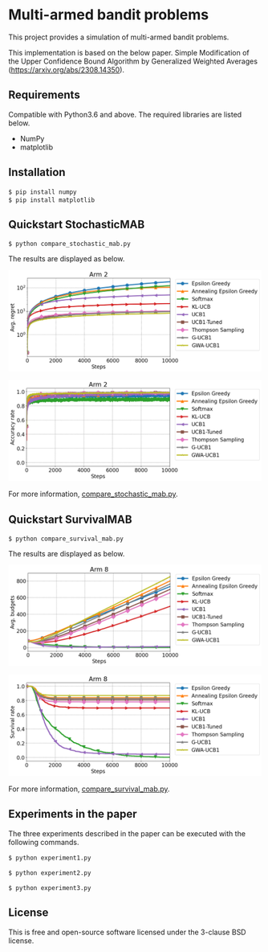 # Multi-armed bandit problems

This project provides a simulation of multi-armed bandit problems.

This implementation is based on the below paper.
Simple Modification of the Upper Confidence Bound Algorithm by Generalized Weighted Averages (https://arxiv.org/abs/2308.14350).

## Requirements

Compatible with Python3.6 and above.
The required libraries are listed below.

- NumPy
- matplotlib

## Installation

```
$ pip install numpy
$ pip install matplotlib
```

## Quickstart StochasticMAB

```
$ python compare_stochastic_mab.py
```

The results are displayed as below.

<p align='center'>
    <img src='img/compare_stochastic_mab_regrets.png' alt='Execution result of compare_stochastic_mab.py'>
</p>

<p align='center'>
    <img src='img/compare_stochastic_mab_accuracy_rate.png' alt='Execution result of compare_stochastic_mab.py'>
</p>

For more information, [compare_stochastic_mab.py](compare_stochastic_mab.py).

## Quickstart SurvivalMAB

```
$ python compare_survival_mab.py
```

The results are displayed as below.

<p align='center'>
    <img src='img/compare_survival_mab_budgets.png' alt='Execution result of compare_survival_mab.py'>
</p>

<p align='center'>
    <img src='img/compare_survival_mab_survival_rate.png' alt='Execution result of compare_survival_mab.py'>
</p>

For more information, [compare_survival_mab.py](compare_survival_mab.py).

## Experiments in the paper

The three experiments described in the paper can be executed with the following commands.

```
$ python experiment1.py
```
```
$ python experiment2.py
```
```
$ python experiment3.py
```

## License
This is free and open-source software licensed under the 3-clause BSD license.
